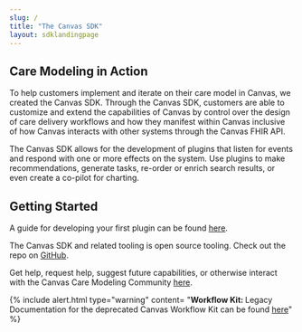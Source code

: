 ```yaml
---
slug: /
title: "The Canvas SDK"
layout: sdklandingpage
---
```



## Care Modeling in Action
To help customers implement and iterate on their care model in Canvas, we created the Canvas SDK. Through the Canvas SDK, customers are able to customize and extend the capabilities of Canvas by control over the design of care delivery workflows and how they manifest within Canvas inclusive of how Canvas interacts with other systems through the Canvas FHIR API.

The Canvas SDK allows for the development of plugins that listen for events
and respond with one or more effects on the system. Use plugins to make
recommendations, generate tasks, re-order or enrich search results, or even
create a co-pilot for charting.


## Getting Started
A guide for developing your first plugin can be found [here](/guides/your-first-plugin).

The Canvas SDK and related tooling is open source tooling. Check out the repo on [GitHub](https://github.com/canvas-medical/canvas-plugins).

Get help, request help, suggest future capabilities, or otherwise interact with the Canvas Care Modeling Community [here](https://github.com/canvas-medical/canvas-plugins/discussions).


{% include alert.html type="warning" content= "<b>Workflow Kit: </b>Legacy Documentation for the deprecated Canvas Workflow Kit can be found <a href='/sdk/workflow-sdk-quickstart/'>here</a>"  %}
